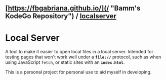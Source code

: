 ## [https://fbgabriana.github.io/](/ "Bamm's KodeGo Repository") / [localserver](/localserver/)

# Local Server

A tool to make it easier to open local files in a local server. Intended for testing pages that won't work well under a **`file://`** protocol, such as when using JavaScript `fetch`, or static sites with an **`index.html`**.

This is a personal project for personal use to aid myself in developing.


